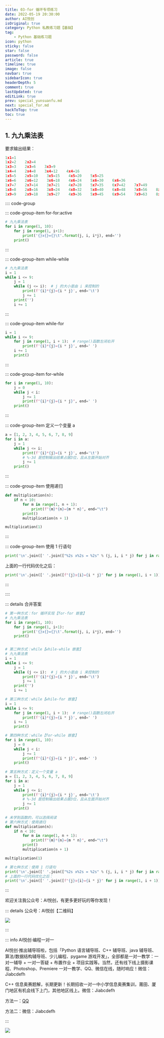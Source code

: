 ```yaml
---
title: 03-for 循环专项练习
date: 2022-05-19 20:30:00
author: AI悦创
isOriginal: true
category: Python 私教练习题【基础】
tag:
    - Python 基础练习题
icon: python
sticky: false
star: false
password: false
article: true
timeline: true
image: false
navbar: true
sidebarIcon: true
headerDepth: 5
comment: true
lastUpdated: true
editLink: true
prev: special_yunsuanfu.md
next: special_for.md
backToTop: true
toc: true
---
```




## 1. 九九乘法表

要求输出结果：

```python
1x1=1    
1x2=2    2x2=4    
1x3=3    2x3=6    3x3=9    
1x4=4    2x4=8    3x4=12    4x4=16    
1x5=5    2x5=10    3x5=15    4x5=20    5x5=25    
1x6=6    2x6=12    3x6=18    4x6=24    5x6=30    6x6=36    
1x7=7    2x7=14    3x7=21    4x7=28    5x7=35    6x7=42    7x7=49    
1x8=8    2x8=16    3x8=24    4x8=32    5x8=40    6x8=48    7x8=56    8x8=64    
1x9=9    2x9=18    3x9=27    4x9=36    5x9=45    6x9=54    7x9=63    8x9=72    9x9=81
```

:::: code-group

::: code-group-item for-for:active

```python
# 九九乘法表
for i in range(1, 10):
    for j in range(1, i+1):
        print('{}x{}={}\t'.format(j, i, i*j), end='')
    print()
```

:::

::: code-group-item while-while

```python
# 九九乘法表
i = 1
while i <= 9:
    j = 1
    while (j <= i):  # j 的大小是由 i 来控制的
        print(f'{i}*{j}={i * j}', end='\t')
        j += 1
    print('')
    i += 1
```

:::

::: code-group-item while-for

```python
i = 1
while i <= 9:
    for j in range(1, i + 1):  # range()函数左闭右开
        print(f'{i}*{j}={i * j}', end=' ')
    i += 1
    print()
```

:::

::: code-group-item for-while

```python
for i in range(1, 10):
    j = 0
    while j < i:
        j += 1
        print(f"{i}*{j}={i * j}", end=' ')
    print()
```

:::

::: code-group-item 定义一个变量 a

```python
a = [1, 2, 3, 4, 5, 6, 7, 8, 9]
for i in a:
    j = 1
    while j <= i:
        print(f'{i}*{j}={i * j}', end='\t')
        # %-3d 是控制输出结果占据3位，且从左面开始对齐
        j += 1
    print()
```

:::

::: code-group-item 使用递归

```python
def multiplication(n):
    if n < 10:
        for m in range(1, n + 1):
            print(f"{m}*{n}={m * n}", end="\t")
        print()
        multiplication(n + 1)

multiplication(1)
```

:::

::: code-group-item 使用 1 行语句

```python
print('\n'.join([' '.join(["%2s x%2s = %2s" % (j, i, i * j) for j in range(1, i + 1)]) for i in range(1, 10)]))
```

上面的一行代码优化之后：

```python
print('\n'.join([' '.join([f"{j}x{i}={i * j}" for j in range(1, i + 1)]) for i in range(1, 10)]))
```

:::

::::

::: details 合并答案

```python
# 第一种方式：for 循环实现【for-for 嵌套】
# 九九乘法表
for i in range(1, 10):
    for j in range(1, i+1):
        print('{}x{}={}\t'.format(j, i, i*j), end='')
    print()


# 第二种方式：while【while-while 嵌套】
# 九九乘法表
i = 1
while i <= 9:
    j = 1
    while (j <= i):  # j 的大小是由 i 来控制的
        print(f'{i}*{j}={i * j}', end='\t')
        j += 1
    print('')
    i += 1

# 第三种方式：while【while-for 嵌套】
i = 1
while i <= 9:
    for j in range(1, i + 1):  # range()函数左闭右开
        print(f'{i}*{j}={i * j}', end=' ')
    i += 1
    print()

# 第四种方式：while【for-while 嵌套】
for i in range(1, 10):
    j = 0
    while j < i:
        j += 1
        print(f"{i}*{j}={i * j}", end=' ')
    print()
 
# 第五种方式：定义一个变量 a
a = [1, 2, 3, 4, 5, 6, 7, 8, 9]
for i in a:
    j = 1
    while j <= i:
        print(f'{i}*{j}={i * j}', end='\t')
        # %-3d 是控制输出结果占据3位，且从左面开始对齐
        j += 1
    print()
   
# 未学到函数的，可以选择阅读
# 第六种方式：使用递归
def multiplication(n):
    if n < 10:
        for m in range(1, n + 1):
            print(f"{m}*{n}={m * n}", end="\t")
        print()
        multiplication(n + 1)

multiplication(1)

# 第七种方式：使用 1 行语句
print('\n'.join([' '.join(["%2s x%2s = %2s" % (j, i, i * j) for j in range(1, i + 1)]) for i in range(1, 10)]))
# 上面的一行代码优化之后：
print('\n'.join([' '.join([f"{j}x{i}={i * j}" for j in range(1, i + 1)]) for i in range(1, 10)]))
```

:::



欢迎关注我公众号：AI悦创，有更多更好玩的等你发现！

::: details 公众号：AI悦创【二维码】

![](/gzh.jpg)

:::

::: info AI悦创·编程一对一

AI悦创·推出辅导班啦，包括「Python 语言辅导班、C++ 辅导班、java 辅导班、算法/数据结构辅导班、少儿编程、pygame 游戏开发」，全部都是一对一教学：一对一辅导 + 一对一答疑 + 布置作业 + 项目实践等。当然，还有线下线上摄影课程、Photoshop、Premiere 一对一教学、QQ、微信在线，随时响应！微信：Jiabcdefh

C++ 信息奥赛题解，长期更新！长期招收一对一中小学信息奥赛集训，莆田、厦门地区有机会线下上门，其他地区线上。微信：Jiabcdefh

方法一：[QQ](http://wpa.qq.com/msgrd?v=3&uin=1432803776&site=qq&menu=yes)

方法二：微信：Jiabcdefh

:::

![](/zsxq.jpg)













